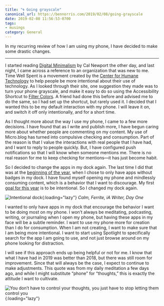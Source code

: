 ```yaml
---
title: "🌀 Going grayscale"
canonical_url: https://bennorris.com/2019/02/08/going-grayscale
date: 2019-02-08 11:56:53-0700
tags:
- musings
category: General
---
```


In my recurring review of how I am using my phone, I have decided to make some drastic changes.

***

I started reading [Digital Minimalism](http://calnewport.com/books/digital-minimalism/) by Cal Newport the other day, and last night, I came across a reference to an organization that was new to me. Time Well Spent is a movement created by the [Center for Humane Technology](http://humanetech.com/) to help people be more intentional about their use of technology. As I looked through their site, one suggestion they made was to turn your phone grayscale, and make it easy to do so using the Accessibility Shortcut to [Filter Colors](https://support.apple.com/en-us/HT207025). A friend had done this before and advised me to do the same, so I had set up the shortcut, but rarely used it. I decided that I wanted this to be my default interaction with my phone. I will leave it on, and switch it off only intentionally, and for a short time.

As I thought more about the way I use my phone, I came to a few more decisions. I have found that as I write and publish more, I have begun caring more about whether people are commenting on my content. My use of Micro.blog has turned into compulsive checking and consumption. Part of the reason is that I value the interactions with real people that I have had, and I want to reply to people quickly. But, I have configured push notifications so that I will know when someone mentions me. There is no real reason for me to keep checking for mentions—it has just become habit.

So I decided to change the apps in my dock again. The last time I did that was at the [beginning of the year](https://www.bennorris.com/2019/01/02/reorganizing-my-dock), when I chose to only have apps without badges in my dock. I have found myself opening my phone and mindlessly consuming content, which is a behavior that I want to discourage. My first [goal for this year](https://www.bennorris.com/2019/01/01/my-2019-goals) is to be intentional. So I changed my dock again.

![Intentional dock](https://media.bennorris.com/images/bennorris/uploads/2019/dba16befef.jpg){:loading="lazy"}
*Calm, Ferrite, iA Writer, Day One*

I wanted to only have apps in my dock that encourage the behavior I want to be doing most on my phone. I won’t always be meditating, podcasting, writing, or journaling when I open my phone, but having these apps in my face will be a subtle reminder. I want to use my phone more for creation than I do for consumption. When I am not creating, I want to make sure that I am being more intentional. I want to start using Spotlight to specifically search for the app I am going to use, and not just browse around on my phone looking for distraction.

I will see if this approach ends up being helpful or not for me. I know that what I have had in 2019 was better than 2018, but there was still room for improvement. Since that will always be the case, I expect to continue to make adjustments. This quote was from my daily meditation a few days ago, and while I might substitute “phone” for “thoughts,” this is exactly the attitude I want to cultivate.

![You don’t have to control your thoughts, you just have to stop letting them control you](https://media.bennorris.com/images/bennorris/uploads/2019/27724cb2ef.jpg){:loading="lazy"}